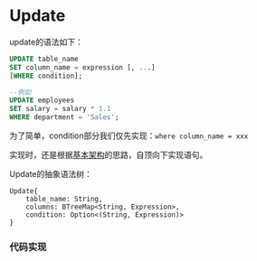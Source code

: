 # Update

update的语法如下：

```sql
UPDATE table_name
SET column_name = expression [, ...]
[WHERE condition];

--例如
UPDATE employees
SET salary = salary * 1.1
WHERE department = 'Sales';
```

为了简单，condition部分我们仅先实现：`where column_name = xxx`

实现时，还是根据[基本架构](../01-BasicStructure)的思路，自顶向下实现语句。

Update的抽象语法树：

```
Update{
    table_name: String,
    columns: BTreeMap<String, Expression>,
    condition: Option<(String, Expression)>
}
```

### 代码实现